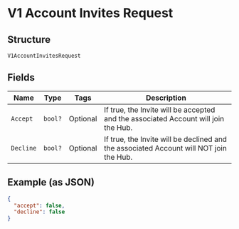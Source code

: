 
# V1 Account Invites Request

## Structure

`V1AccountInvitesRequest`

## Fields

| Name | Type | Tags | Description |
|  --- | --- | --- | --- |
| `Accept` | `bool?` | Optional | If true, the Invite will be accepted and the associated Account will join the Hub. |
| `Decline` | `bool?` | Optional | If true, the Invite will be declined and the associated Account will NOT join the Hub. |

## Example (as JSON)

```json
{
  "accept": false,
  "decline": false
}
```

